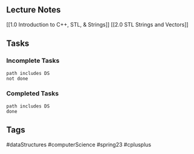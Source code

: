 ## Lecture Notes
[[1.0 Introduction to C++, STL, & Strings]]
[[2.0 STL Strings and Vectors]]

## Tasks
### Incomplete Tasks
```tasks
path includes DS
not done
```
### Completed Tasks
```tasks
path includes DS
done
```

## Tags
#dataStructures #computerScience #spring23 #cplusplus 